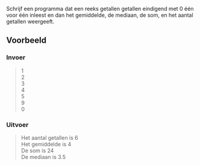 Schrijf een programma dat een reeks getallen getallen eindigend met 0 één voor één inleest en dan het gemiddelde, de mediaan, de som, en het aantal getallen weergeeft.
## Voorbeeld
### Invoer
>1\
>2\
>3\
>4\
>5\
>9\
>0
### Uitvoer
>Het aantal getallen is 6  
>Het gemiddelde is 4  
>De som is 24  
>De mediaan is 3.5  
